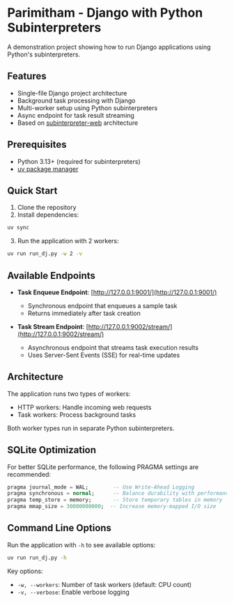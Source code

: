 # Parimitham - Django with Python Subinterpreters

A demonstration project showing how to run Django applications using Python's subinterpreters.

## Features

- Single-file Django project architecture
- Background task processing with Django
- Multi-worker setup using Python subinterpreters
- Async endpoint for task result streaming
- Based on [subinterpreter-web](https://github.com/tonybaloney/subinterpreter-web) architecture

## Prerequisites

- Python 3.13+ (required for subinterpreters)
- [uv package manager](https://docs.astral.sh/uv/)

## Quick Start

1. Clone the repository
2. Install dependencies:
```sh
uv sync
```

3. Run the application with 2 workers:
```sh
uv run run_dj.py -w 2 -v
```

## Available Endpoints

- **Task Enqueue Endpoint**: [http://127.0.0.1:9001/](http://127.0.0.1:9001/)
  - Synchronous endpoint that enqueues a sample task
  - Returns immediately after task creation

- **Task Stream Endpoint**: [http://127.0.0.1:9002/stream/](http://127.0.0.1:9002/stream/)
  - Asynchronous endpoint that streams task execution results
  - Uses Server-Sent Events (SSE) for real-time updates

## Architecture

The application runs two types of workers:
- HTTP workers: Handle incoming web requests
- Task workers: Process background tasks

Both worker types run in separate Python subinterpreters.

## SQLite Optimization

For better SQLite performance, the following PRAGMA settings are recommended:

```sql
pragma journal_mode = WAL;        -- Use Write-Ahead Logging
pragma synchronous = normal;      -- Balance durability with performance
pragma temp_store = memory;       -- Store temporary tables in memory
pragma mmap_size = 30000000000;  -- Increase memory-mapped I/O size
```

## Command Line Options

Run the application with `-h` to see available options:
```sh
uv run run_dj.py -h
```

Key options:
- `-w, --workers`: Number of task workers (default: CPU count)
- `-v, --verbose`: Enable verbose logging
